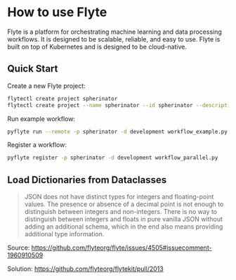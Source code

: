 # How to use Flyte

Flyte is a platform for orchestrating machine learning and data processing workflows. It is designed to be scalable, reliable, and easy to use. Flyte is built on top of Kubernetes and is designed to be cloud-native.

## Quick Start

Create a new Flyte project:
```bash
flytectl create project spherinator
flytectl create project --name spherinator --id spherinator --description "test workflows"
```

Run example workflow:
```bash
pyflyte run --remote -p spherinator -d development workflow_example.py say_hello --name Ada
```

Register a workflow:
```bash
pyflyte register -p spherinator -d development workflow_parallel.py
```

## Load Dictionaries from Dataclasses

> JSON does not have distinct types for integers and floating-point values.
> The presence or absence of a decimal point is not enough to distinguish between integers and non-integers.
> There is no way to distinguish between integers and floats in pure vanilla JSON
> without adding an additional schema, which in the end also means providing additional type information.

Source: https://github.com/flyteorg/flyte/issues/4505#issuecomment-1960910509

Solution: https://github.com/flyteorg/flytekit/pull/2013
